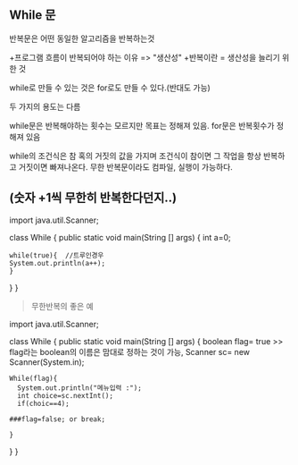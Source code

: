 While 문
-------
반복문은 어떤 동일한 알고리즘을 반복하는것 

+프로그램 흐름이 반복되어야 하는 이유 => "생산성"
 +반복이란 = 생산성을 늘리기 위한 것 

while로 만들 수 있는 것은 for로도 만들 수 있다.(반대도 가능)

두 가지의 용도는 다름

while문은 반복해야하는 횟수는 모르지만 목표는 정해져 있음.
for문은 반복횟수가 정해져 있음

while의 조건식은 참 혹의 거짓의 값을 가지며 
조건식이 참이면 그 작업을 항상 반복하고 거짓이면 빠져나온다.
무한 반복문이라도 컴파일, 실행이 가능하다. 

 (숫자 +1씩 무한히 반복한다던지..)
 -------------------------------

import java.util.Scanner;

class While
{
  public static void main(String [] args)
  { 
    int a=0;
    
    while(true){  //트루인경우
    System.out.println(a++);
    }
  }
} 
> 무한반복의 좋은 예


import java.util.Scanner;

class While
{
  public static void main(String [] args)
  { 
    boolean flag= true >> flag라는 boolean의 이름은 맘대로 정하는 것이 가능, 
    Scanner sc= new Scanner(System.in);
    
    While(flag){
      System.out.println("메뉴입력 :");
      int choice=sc.nextInt();
      if(choic==4);
    
    ###flag=false; or break;
    
    }
  }
} 
  
